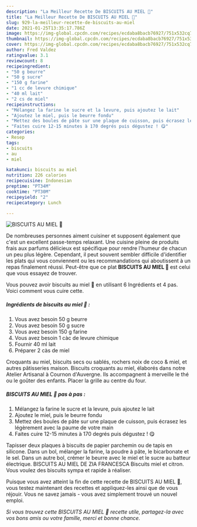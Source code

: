 ```yaml
---
description: "La Meilleur Recette De BISCUITS AU MIEL 🍯"
title: "La Meilleur Recette De BISCUITS AU MIEL 🍯"
slug: 929-la-meilleur-recette-de-biscuits-au-miel
date: 2021-01-25T13:35:17.786Z
image: https://img-global.cpcdn.com/recipes/ecdaba8bacb76927/751x532cq70/biscuits-au-miel-🍯-photo-principale-de-la-recette.jpg
thumbnail: https://img-global.cpcdn.com/recipes/ecdaba8bacb76927/751x532cq70/biscuits-au-miel-🍯-photo-principale-de-la-recette.jpg
cover: https://img-global.cpcdn.com/recipes/ecdaba8bacb76927/751x532cq70/biscuits-au-miel-🍯-photo-principale-de-la-recette.jpg
author: Fred Valdez
ratingvalue: 3.1
reviewcount: 8
recipeingredient:
- "50 g beurre"
- "50 g sucre"
- "150 g farine"
- "1 cc de levure chimique"
- "40 ml lait"
- "2 cs de miel"
recipeinstructions:
- "Mélangez la farine le sucre et la levure, puis ajoutez le lait"
- "Ajoutez le miel, puis le beurre fondu"
- "Mettez des boules de pâte sur une plaque de cuisson, puis écrasez les légèrement avec la paume de votre main"
- "Faites cuire 12-15 minutes à 170 degrés puis dégustez ! 😋"
categories:
- Resep
tags:
- biscuits
- au
- miel

katakunci: biscuits au miel 
nutrition: 226 calories
recipecuisine: Indonesian
preptime: "PT34M"
cooktime: "PT30M"
recipeyield: "2"
recipecategory: Lunch

---
```



![BISCUITS AU MIEL 🍯](https://img-global.cpcdn.com/recipes/ecdaba8bacb76927/751x532cq70/biscuits-au-miel-🍯-photo-principale-de-la-recette.jpg)

De nombreuses personnes aiment cuisiner et supposent également que c'est un excellent passe-temps relaxant. Une cuisine pleine de produits frais aux parfums délicieux est spécifique pour rendre l'humeur de chacun un peu plus légère. Cependant, il peut souvent sembler difficile d'identifier les plats qui vous conviennent ou les recommandations qui aboutissent à un repas finalement réussi. Peut-être que ce plat <strong> BISCUITS AU MIEL 🍯 </strong> est celui que vous essayez de trouver.

<!--inarticleads1-->

Vous pouvez avoir biscuits au miel 🍯 en utilisant 6 Ingrédients et 4 pas. Voici comment vous cuire cette.

##### Ingrédients de biscuits au miel 🍯 :

1. Vous avez besoin 50 g beurre
1. Vous avez besoin 50 g sucre
1. Vous avez besoin 150 g farine
1. Vous avez besoin 1 càc de levure chimique
1. Fournir 40 ml lait
1. Préparer 2 càs de miel


Croquants au miel, biscuits secs ou sablés, rochers noix de coco &amp; miel, et autres pâtisseries maison. Biscuits croquants au miel, élaborés dans notre Atelier Artisanal à Cournon d&#39;Auvergne. Ils accompagnent à merveille le thé ou le goûter des enfants. Placer la grille au centre du four. 

<!--inarticleads2-->

##### BISCUITS AU MIEL 🍯 pas à pas :

1. Mélangez la farine le sucre et la levure, puis ajoutez le lait
1. Ajoutez le miel, puis le beurre fondu
1. Mettez des boules de pâte sur une plaque de cuisson, puis écrasez les légèrement avec la paume de votre main
1. Faites cuire 12-15 minutes à 170 degrés puis dégustez ! 😋


Tapisser deux plaques à biscuits de papier parchemin ou de tapis en silicone. Dans un bol, mélanger la farine, la poudre à pâte, le bicarbonate et le sel. Dans un autre bol, crémer le beurre avec le miel et le sucre au batteur électrique. BISCUITS AU MIEL DE ZIA FRANCESCA Biscuits miel et citron. Vous voulez des biscuits sympa et rapide à réaliser. 

<!--inarticleads1-->

<p>
Puisque vous avez atteint la fin de cette recette de BISCUITS AU MIEL 🍯, vous testez maintenant des recettes et appliquez-les ainsi que de vous réjouir. Vous ne savez jamais - vous avez simplement trouvé un nouvel emploi.
</p>

<p>
<i>Si vous trouvez cette BISCUITS AU MIEL 🍯 recette utile, partagez-la avec vos bons amis ou votre famille, merci et bonne chance.</i>
</p>

